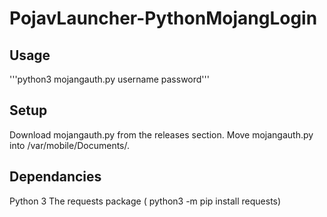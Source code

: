 # PojavLauncher-PythonMojangLogin

## Usage
'''python3 mojangauth.py username password'''

## Setup
Download mojangauth.py from the releases section.
Move mojangauth.py into /var/mobile/Documents/.

## Dependancies
Python 3
The requests package ( python3 -m pip install requests)
